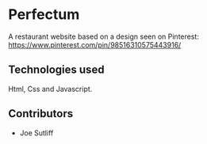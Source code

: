# Perfectum

A restaurant website based on a design seen on Pinterest: https://www.pinterest.com/pin/98516310575443916/

## Technologies used

Html, Css and Javascript.

## Contributors

- Joe Sutliff
